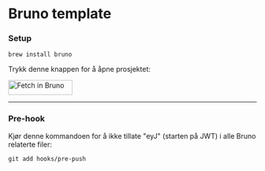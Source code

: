 # Bruno template

### Setup


```
brew install bruno
```

Trykk denne knappen for å åpne prosjektet:
 
[<img src="https://fetch.usebruno.com/button.svg" alt="Fetch in Bruno" style="width: 130px; height: 30px;" width="128" height="32">](https://fetch.usebruno.com?url=https%3A%2F%2Fgithub.com%2Fnavikt%2Fbruno-template.git "target=_blank rel=noopener noreferrer")

______

### Pre-hook
Kjør denne kommandoen for å ikke tillate "eyJ" (starten på JWT) i alle Bruno relaterte filer:
```
git add hooks/pre-push
```